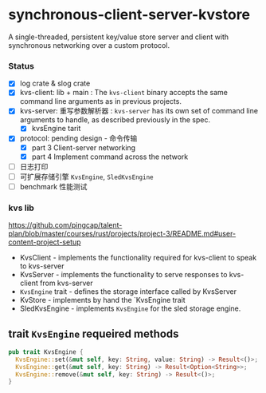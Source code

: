 # synchronous-client-server-kvstore
A single-threaded, persistent key/value store server and client with synchronous networking over a custom protocol.

### Status
- [x] log crate & slog crate
- [x] kvs-client: lib  + main  : The `kvs-client` binary accepts the same command line arguments as in previous projects. 
- [x] kvs-server: 重写参数解析器 : `kvs-server` has its own set of command line arguments to handle, as described previously in the spec.
  - [x] kvsEngine tarit 
- [x] protocol: pending design  - 命令传输
  - [x] part 3 Client-server networking
  - [x] part 4 Implement command across the network
- [ ] 日志打印
- [ ] 可扩展存储引擎 `KvsEngine`, `SledKvsEngine`
- [ ] benchmark 性能测试

### kvs lib  
https://github.com/pingcap/talent-plan/blob/master/courses/rust/projects/project-3/README.md#user-content-project-setup 
- KvsClient - implements the functionality required for kvs-client to speak to kvs-server
- KvsServer - implements the functionality to serve responses to kvs-client from kvs-server
- `KvsEngine` trait - defines the storage interface called by KvsServer
- KvStore - implements by hand the `KvsEngine trait
- SledKvsEngine - implements `KvsEngine` for the sled storage engine.

## trait `KvsEngine` requeired methods

```rust
pub trait KvsEngine {
  KvsEngine::set(&mut self, key: String, value: String) -> Result<()>;
  KvsEngine::get(&mut self, key: String) -> Result<Option<String>>;
  KvsEngine::remove(&mut self, key: String) -> Result<()>;
}

```
